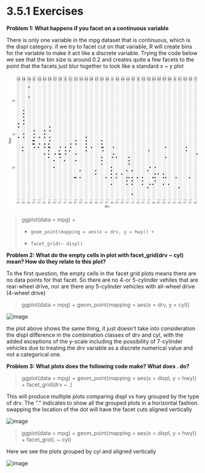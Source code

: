# 3.5.1 Exercises

**Problem 1: What happens if you facet on a continuous variable**

There is only one variable in the mpg dataset that is continuous, which is the displ category.  if we try to facet cut on that variable, R will create bins for the variable to make it act like a discrete variable.  Trying the code below we see that the bin size is around 0.2 and creates quite a few facets to the point that the facets just blur together to look like a standard x ~ y plot

![image](/images/Exercise%203-5-1-1.png)

> ggplot(data = mpg) + 
>+     geom_point(mapping = aes(x = drv, y = hwy)) + 
>+     facet_grid(~ displ)

**Problem 2: What do the empty cells in plot with facet_grid(drv ~ cyl) mean? How do they relate to this plot?**

To the first question, the empty cells in the facet grid plots means there are no data points for that facet.  So there are no 4-or 5-cylinder vehiles that are rear-wheel drive, nor are there any 5-cylinder vehicles with all-wheel drive (4-wheel drive)

>ggplot(data = mpg) + 
>  geom_point(mapping = aes(x = drv, y = cyl))

![image](/images/Exercise3-5-2.png)


the plot above shows the same thing, it just doesn't take into consideration the displ difference in the combination classes of drv and cyl, with the added exceptions of the y-scale including the possibility of 7-cylinder vehicles due to treating the drv variable as a discrete numerical value and not a categorical one. 

**Problem 3: What plots does the following code make? What does . do?**

>ggplot(data = mpg) + 
>  geom_point(mapping = aes(x = displ, y = hwy)) +
>  facet_grid(drv ~ .)

This will produce multiple plots comparing displ vs hwy grouped by the type of drv.  The "." indicates to show all the grouped plots in a horizontal fashion.  swapping the location of the dot will have the facet cuts aligned vertically

![image](/images/Exercise3-5-1-3a.png)

>ggplot(data = mpg) + 
>  geom_point(mapping = aes(x = displ, y = hwy)) +
>  facet_grid(. ~ cyl)

Here we see the plots grouped by cyl and aligned vertically

![image](/images/Exercise3-5-1-3b.png)
